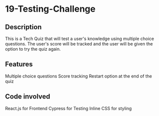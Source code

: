 # 19-Testing-Challenge
## Description
This is a Tech Quiz that will test a user's knowledge using multiple choice questions. The user's score will be tracked and the user will be given the option to try the quiz again.

## Features 
Multiple choice questions
Score tracking
Restart option at the end of the quiz

## Code involved
React.js for Frontend
Cypress for Testing
Inline CSS for styling
